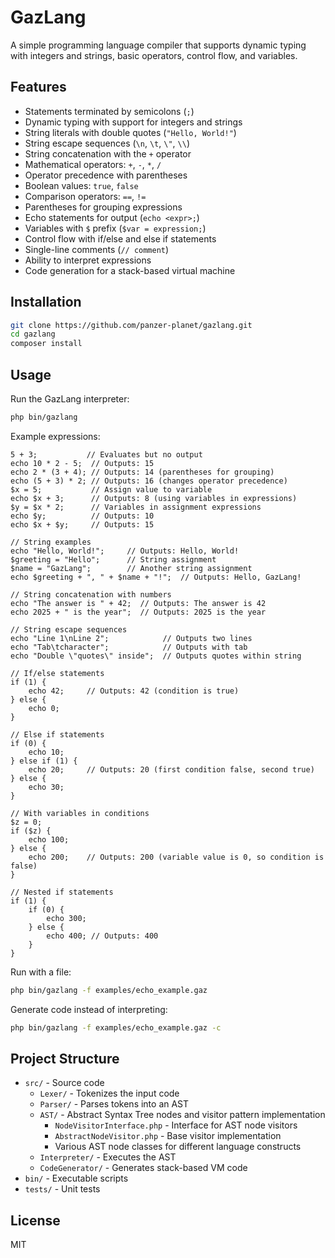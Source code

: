 # GazLang

A simple programming language compiler that supports dynamic typing with integers and strings, basic operators, control flow, and variables.

## Features

- Statements terminated by semicolons (`;`)
- Dynamic typing with support for integers and strings
- String literals with double quotes (`"Hello, World!"`)
- String escape sequences (`\n`, `\t`, `\"`, `\\`)
- String concatenation with the `+` operator
- Mathematical operators: `+`, `-`, `*`, `/`
- Operator precedence with parentheses
- Boolean values: `true`, `false`
- Comparison operators: `==`, `!=`
- Parentheses for grouping expressions
- Echo statements for output (`echo <expr>;`)
- Variables with `$` prefix (`$var = expression;`)
- Control flow with if/else and else if statements
- Single-line comments (`// comment`)
- Ability to interpret expressions
- Code generation for a stack-based virtual machine

## Installation

```bash
git clone https://github.com/panzer-planet/gazlang.git
cd gazlang
composer install
```

## Usage

Run the GazLang interpreter:

```bash
php bin/gazlang
```

Example expressions:

```
5 + 3;           // Evaluates but no output
echo 10 * 2 - 5;  // Outputs: 15
echo 2 * (3 + 4); // Outputs: 14 (parentheses for grouping)
echo (5 + 3) * 2; // Outputs: 16 (changes operator precedence)
$x = 5;           // Assign value to variable
echo $x + 3;      // Outputs: 8 (using variables in expressions)
$y = $x * 2;      // Variables in assignment expressions
echo $y;          // Outputs: 10
echo $x + $y;     // Outputs: 15

// String examples
echo "Hello, World!";     // Outputs: Hello, World!
$greeting = "Hello";      // String assignment
$name = "GazLang";        // Another string assignment
echo $greeting + ", " + $name + "!";  // Outputs: Hello, GazLang!

// String concatenation with numbers
echo "The answer is " + 42;  // Outputs: The answer is 42
echo 2025 + " is the year";  // Outputs: 2025 is the year

// String escape sequences
echo "Line 1\nLine 2";            // Outputs two lines
echo "Tab\tcharacter";            // Outputs with tab
echo "Double \"quotes\" inside";  // Outputs quotes within string

// If/else statements
if (1) {
    echo 42;     // Outputs: 42 (condition is true)
} else {
    echo 0;
}

// Else if statements
if (0) {
    echo 10;
} else if (1) {
    echo 20;     // Outputs: 20 (first condition false, second true)
} else {
    echo 30;
}

// With variables in conditions
$z = 0;
if ($z) {
    echo 100;
} else {
    echo 200;    // Outputs: 200 (variable value is 0, so condition is false)
}

// Nested if statements
if (1) {
    if (0) {
        echo 300;
    } else {
        echo 400; // Outputs: 400
    }
}
```

Run with a file:

```bash
php bin/gazlang -f examples/echo_example.gaz
```

Generate code instead of interpreting:

```bash
php bin/gazlang -f examples/echo_example.gaz -c
```

## Project Structure

- `src/` - Source code
  - `Lexer/` - Tokenizes the input code
  - `Parser/` - Parses tokens into an AST
  - `AST/` - Abstract Syntax Tree nodes and visitor pattern implementation
    - `NodeVisitorInterface.php` - Interface for AST node visitors
    - `AbstractNodeVisitor.php` - Base visitor implementation
    - Various AST node classes for different language constructs
  - `Interpreter/` - Executes the AST
  - `CodeGenerator/` - Generates stack-based VM code
- `bin/` - Executable scripts
- `tests/` - Unit tests

## License

MIT 